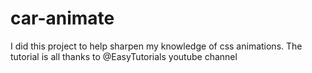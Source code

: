 # car-animate

I did this project to help sharpen my knowledge of css animations.
The tutorial is all thanks to @EasyTutorials youtube channel